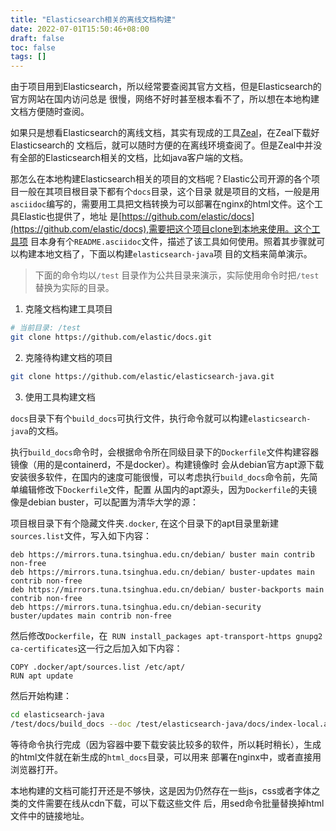 ```yaml
---
title: "Elasticsearch相关的离线文档构建"
date: 2022-07-01T15:50:46+08:00
draft: false
toc: false
tags: []
---
```


由于项目用到Elasticsearch，所以经常要查阅其官方文档，但是Elasticsearch的官方网站在国内访问总是
很慢，网络不好时甚至根本看不了，所以想在本地构建文档方便随时查阅。

如果只是想看Elasticsearch的离线文档，其实有现成的工具[Zeal](https://zealdocs.org/)，在Zeal下载好Elasticsearch的
文档后，就可以随时方便的在离线环境查阅了。但是Zeal中并没有全部的Elasticsearch相关的文档，比如java客户端的文档。

那怎么在本地构建Elasticsearch相关的项目的文档呢？Elastic公司开源的各个项目一般在其项目根目录下都有个`docs`目录，这个目录
就是项目的文档，一般是用`asciidoc`编写的，需要用工具把文档转换为可以部署在nginx的html文件。这个工具Elastic也提供了，地址
是[https://github.com/elastic/docs](https://github.com/elastic/docs),需要把这个项目clone到本地来使用。这个工具项
目本身有个`README.asciidoc`文件，描述了该工具如何使用。照着其步骤就可以构建本地文档了，下面以构建`elasticsearch-java`项
目的文档来简单演示。

> 下面的命令均以`/test` 目录作为公共目录来演示，实际使用命令时把`/test` 替换为实际的目录。

1. 克隆文档构建工具项目

```sh
# 当前目录: /test
git clone https://github.com/elastic/docs.git
```


2. 克隆待构建文档的项目

```sh
git clone https://github.com/elastic/elasticsearch-java.git
```

3. 使用工具构建文档

`docs`目录下有个`build_docs`可执行文件，执行命令就可以构建`elasticsearch-java`的文档。

执行`build_docs`命令时，会根据命令所在同级目录下的`Dockerfile`文件构建容器镜像（用的是containerd，不是docker）。构建镜像时
会从debian官方apt源下载安装很多软件，在国内的速度可能很慢，可以考虑执行`build_docs`命令前，先简单编辑修改下`Dockerfile`文件，配置
从国内的apt源头，因为`Dockerfile`的夫镜像是debian buster，可以配置为清华大学的源：

项目根目录下有个隐藏文件夹`.docker`, 在这个目录下的apt目录里新建`sources.list`文件，写入如下内容：

```
deb https://mirrors.tuna.tsinghua.edu.cn/debian/ buster main contrib non-free
deb https://mirrors.tuna.tsinghua.edu.cn/debian/ buster-updates main contrib non-free
deb https://mirrors.tuna.tsinghua.edu.cn/debian/ buster-backports main contrib non-free
deb https://mirrors.tuna.tsinghua.edu.cn/debian-security buster/updates main contrib non-free
```

然后修改`Dockerfile`，在` RUN install_packages apt-transport-https gnupg2 ca-certificates`这一行之后加入如下内容：

```
COPY .docker/apt/sources.list /etc/apt/
RUN apt update
```

然后开始构建：

```sh
cd elasticsearch-java
/test/docs/build_docs --doc /test/elasticsearch-java/docs/index-local.assciidoc
```

等待命令执行完成（因为容器中要下载安装比较多的软件，所以耗时稍长），生成的html文件就在新生成的`html_docs`目录，可以用来
部署在nginx中，或者直接用浏览器打开。

本地构建的文档可能打开还是不够快，这是因为仍然存在一些js，css或者字体之类的文件需要在线从cdn下载，可以下载这些文件
后，用sed命令批量替换掉html文件中的链接地址。
